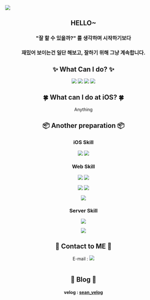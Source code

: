 <img src="https://capsule-render.vercel.app/api?type=waving&color=timeAuto&height=200&section=header&text=Sean's%20Library&fontSize=50" />

## <div align=center>HELLO~</div>
### <div align=center>"잘 할 수 있을까?" 를 생각하며 시작하기보다</div>
### <div align=center>재밌어 보이는건 일단 해보고, 잘하기 위해 그냥 계속합니다.</div>

<!--
<div align=center>
  <hr size="10">
</div>
-->
 
<div align=center><h2>✨ What Can I do? ✨</h2></div>
<div align=center>
<!--  <p></p> -->
<img src="https://img.shields.io/badge/Swift-F05138?style=flat&logo=Swift&logoColor=white">
<img src="https://img.shields.io/badge/-Objective--C-lightgrey">
<img src="https://img.shields.io/badge/Arduino-00979D?style=flat&logo=Arduino&logoColor=white">
<img src="https://img.shields.io/badge/Python-3776AB?style=flat&logo=Python&logoColor=white">
 
</div>
<!--
<div align=center>
  <hr size="5" width="500">
</div>
-->

<div align=center><h2>🍀 What can I do at iOS? 🍀</h2></div>
<div align=center>
Anything
<!--
|💡 Available 💡|📖 Studying 📖|
|:-------------:|:-------------:|
|UIKit|Naver Service|
|SnapKit|FireBase|
|Alamofire|RxSwift|
|Realm||
-->
</div>

<div align=center><h2>📦 Another preparation 📦</h2></div>

<div align=center>
    <p>
        <h3>iOS Skill</h3>
        <img src="https://img.shields.io/badge/SwiftUI-143059?style=flat&logo=Swift&logoColor=white">
        <img src="https://img.shields.io/badge/Combine-000000?style=flat&logo=framework&logoColor=white">
    </p>
    <p>
        <h3>Web Skill</h3>
        <p>
            <img src="https://img.shields.io/badge/HTML5-E34F26?style=flat&logo=HTML5&logoColor=white">
            <img src="https://img.shields.io/badge/CSS3-1572B6?style=flat&logo=CSS3&logoColor=white">
        </p>
        <p>
            <img src="https://img.shields.io/badge/JavaScript-F7DF1E?style=flat&logo=JavaScript&logoColor=white">
            <img src="https://img.shields.io/badge/TypeScript-3178C6?style=flat&logo=TypeScript&logoColor=white">
        </p>
        <p>
            <img src="https://img.shields.io/badge/React-61DAFB?style=flat&logo=React&logoColor=white"><br>
        </p>
    </p>
    <p>
        <h3>Server Skill</h3>
        <p>
            <img src="https://img.shields.io/badge/Node.js-339933?style=flat&logo=Node.js&logoColor=white">
        </p>
        <p>
            <img src="https://img.shields.io/badge/MongoDB-47A248?style=flat&logo=MongoDB&logoColor=white">
        </p>
    </p>
</div>

<div align=center><h2>📮 Contact to ME 📮</h2></div>
<div align=center>E-mail : <a href="mailto:ksg3452@gmail.com"><img src="https://img.shields.io/badge/Gmail-EA4335?style=flat&logo=Gmail&logoColor=white"></a></div><br>

<div align = center><h2> 📒 Blog 📒 </h2></div>
    <p>
        <div align=center><h4>velog : <a href="https://velog.io/@sean_kk">sean_velog</a></h4></div>
    </p>
<!-- <div align=center>Profile : <a href ="https://www.notion.so/iOS-Developer-Profile-7e3ef91f50544c249360770ff92ea2e6"><img src="https://img.shields.io/badge/Notion-000000?style=flat&logo=Notion&logoColor=white"></a></div> -->
